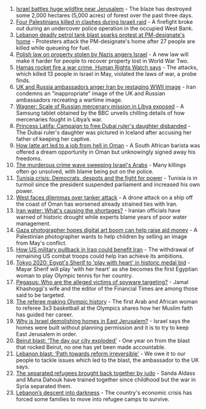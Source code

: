 1. [Israel battles huge wildfire near Jerusalem](https://www.bbc.co.uk/news/world-middle-east-58243631) - The blaze has destroyed some 2,000 hectares (5,000 acres) of forest over the past three days.
2. [Four Palestinians killed in clashes during Israeli raid](https://www.bbc.co.uk/news/world-middle-east-58228621) - A firefight broke out during an undercover police operation in the occupied West Bank.
3. [Lebanon deadly petrol tank blast sparks protest at PM-designate's home](https://www.bbc.co.uk/news/world-middle-east-58229183) - Protesters attack the PM-designate's home after 27 people are killed while queueing for fuel.
4. [Polish law on property stolen by Nazis angers Israel](https://www.bbc.co.uk/news/world-europe-58218750) - A new law will make it harder for people to recover property lost in World War Two.
5. [Hamas rocket fire a war crime, Human Rights Watch says](https://www.bbc.co.uk/news/world-middle-east-58183968) - The attacks, which killed 13 people in Israel in May, violated the laws of war, a probe finds.
6. [UK and Russia ambassadors anger Iran by restaging WWII image](https://www.bbc.co.uk/news/world-middle-east-58186006) - Iran condemns an "inappropriate" image of the UK and Russian ambassadors recreating a wartime image.
7. [Wagner: Scale of Russian mercenary mission in Libya exposed](https://www.bbc.co.uk/news/world-africa-58009514) - A Samsung tablet obtained by the BBC unveils chilling details of how mercenaries fought in Libya’s war.
8. [Princess Latifa: Campaign to free Dubai ruler's daughter disbanded](https://www.bbc.co.uk/news/world-middle-east-58156419) - The Dubai ruler's daughter was pictured in Iceland after accusing her father of keeping her captive.
9. [How latte art led to a job from hell in Oman](https://www.bbc.co.uk/news/world-africa-57990393) - A South African barista was offered a dream opportunity in Oman but unknowingly signed away his freedoms.
10. [The murderous crime wave sweeping Israel's Arabs](https://www.bbc.co.uk/news/world-middle-east-58183954) - Many killings often go unsolved, with blame being put on the police.
11. [Tunisia crisis: Democrats, despots and the fight for power](https://www.bbc.co.uk/news/world-africa-58071263) - Tunisia is in turmoil since the president suspended parliament and increased his own power.
12. [West faces dilemmas over tanker attack](https://www.bbc.co.uk/news/world-middle-east-58061401) - A drone attack on a ship off the coast of Oman has worsened already strained ties with Iran.
13. [Iran water: What's causing the shortages?](https://www.bbc.co.uk/news/58012290) - Iranian officials have warned of historic drought while experts blame years of poor water management.
14. [Gaza photographer hopes digital art boom can help raise aid money](https://www.bbc.co.uk/news/world-middle-east-57970467) - A Palestinian photographer wants to help children by selling an image from May's conflict.
15. [How US military pullback in Iraq could benefit Iran](https://www.bbc.co.uk/news/world-middle-east-57976007) - The withdrawal of remaining US combat troops could help Iran achieve its ambitions.
16. [Tokyo 2020: Egypt's Sherif to 'play with heart' in historic medal bid](https://www.bbc.co.uk/sport/africa/57844534) - Mayar Sherif will play 'with her heart' as she becomes the first Egyptian woman to play Olympic tennis for her country.
17. [Pegasus: Who are the alleged victims of spyware targeting?](https://www.bbc.co.uk/news/world-57891506) - Jamal Khashoggi's wife and the editor of the Financial Times are among those said to be targeted.
18. [The referee making Olympic history](https://www.bbc.co.uk/sport/africa/57899407) - The first Arab and African woman to referee 3x3 basketball at the Olympics shares how her Muslim faith has guided her career.
19. [Why is Israel demolishing homes in East Jerusalem?](https://www.bbc.co.uk/news/world-middle-east-58201218) - Israel says the homes were built without planning permission and it is to try to keep East Jerusalem in order.
20. [Beirut blast: ‘The day our city exploded’](https://www.bbc.co.uk/news/world-middle-east-58076999) - One year on from the blast that rocked Beirut, no one has yet been made accountable.
21. [Lebanon blast: ‘Path towards reform irreversible’](https://www.bbc.co.uk/news/world-middle-east-58091119) - We owe it to our people to tackle issues which led to the blast, the ambassador to the UK says.
22. [The separated refugees brought back together by judo](https://www.bbc.co.uk/news/world-58020945) - Sanda Aldass and Muna Dahouk have trained together since childhood but the war in Syria separated them.
23. [Lebanon’s descent into darkness](https://www.bbc.co.uk/news/world-middle-east-57988693) - The country's economic crisis has forced some families to move into refugee camps to survive.
